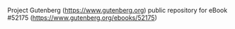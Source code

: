 Project Gutenberg (https://www.gutenberg.org) public repository for
eBook #52175 (https://www.gutenberg.org/ebooks/52175)
